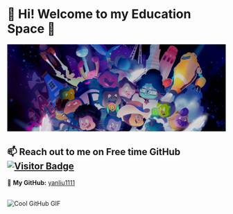 # 👋 Hi! Welcome to my Education Space 🚀  

![Yan Liu banner](https://github.com/yanliu0504/yanliu0504/blob/main/banner2.png)  

## 📫 Reach out to me on Free time GitHub  [![Visitor Badge](https://api.visitorbadge.io/api/visitors?path=https%3A%2F%2Fgithub.com%2Fyanliu0504&labelColor=%2337d67a&countColor=%23f47373)](https://visitorbadge.io/status?path=https%3A%2F%2Fgithub.com%2Fyanliu1111)  

🔗 **My GitHub:** [yanliu1111](https://github.com/yanliu1111)  

<br>  

<img src="https://github.com/Anmol-Baranwal/Cool-GIFs-For-GitHub/assets/74038190/1e86d788-24c2-455c-8c47-8512f16f27a3" width="150" alt="Cool GitHub GIF">  
